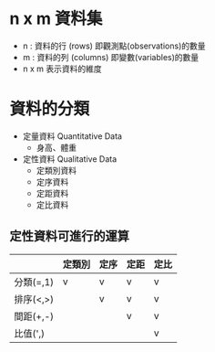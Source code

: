 # n x m 資料集 #

* n : 資料的行 (rows) 即觀測點(observations)的數量
* m : 資料的列 (columns) 即變數(variables)的數量
* n x m 表示資料的維度

# 資料的分類 #

* 定量資料 Quantitative Data
	* 身高、體重
* 定性資料 Qualitative Data
	* 定類別資料
	* 定序資料
	* 定距資料
	* 定比資料

## 定性資料可進行的運算 ##

| | 定類別 | 定序 | 定距 | 定比 |
| - | - | - | - | - |
| 分類(=,1) | v | v | v | v |
| 排序(<,>) | | v | v | v |
| 間距(+,-) | | | v | v |
| 比值(',) | | | | v |
